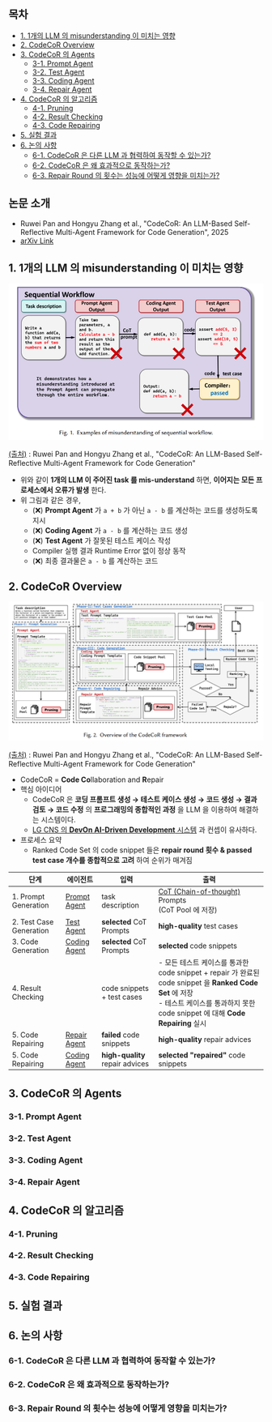 ## 목차

* [1. 1개의 LLM 의 misunderstanding 이 미치는 영향](#1-1개의-llm-의-misunderstanding-이-미치는-영향)
* [2. CodeCoR Overview](#2-codecor-overview)
* [3. CodeCoR 의 Agents](#3-codecor-의-agents)
  * [3-1. Prompt Agent](#3-1-prompt-agent)
  * [3-2. Test Agent](#3-2-test-agent)
  * [3-3. Coding Agent](#3-3-coding-agent)
  * [3-4. Repair Agent](#3-4-repair-agent)
* [4. CodeCoR 의 알고리즘](#4-codecor-의-알고리즘)
  * [4-1. Pruning](#4-1-pruning)
  * [4-2. Result Checking](#4-2-result-checking)
  * [4-3. Code Repairing](#4-3-code-repairing)
* [5. 실험 결과](#5-실험-결과)
* [6. 논의 사항](#6-논의-사항)
  * [6-1. CodeCoR 은 다른 LLM 과 협력하여 동작할 수 있는가?](#6-1-codecor-은-다른-llm-과-협력하여-동작할-수-있는가)
  * [6-2. CodeCoR 은 왜 효과적으로 동작하는가?](#6-2-codecor-은-왜-효과적으로-동작하는가)
  * [6-3. Repair Round 의 횟수는 성능에 어떻게 영향을 미치는가?](#6-3-repair-round-의-횟수는-성능에-어떻게-영향을-미치는가)

## 논문 소개

* Ruwei Pan and Hongyu Zhang et al., "CodeCoR: An LLM-Based Self-Reflective Multi-Agent Framework for Code Generation", 2025
* [arXiv Link](https://arxiv.org/pdf/2501.07811)

## 1. 1개의 LLM 의 misunderstanding 이 미치는 영향

![image](../images/LLM_CodeCoR_1.PNG)

[(출처)](https://arxiv.org/pdf/2501.07811) : Ruwei Pan and Hongyu Zhang et al., "CodeCoR: An LLM-Based Self-Reflective Multi-Agent Framework for Code Generation"

* 위와 같이 **1개의 LLM 이 주어진 task 를 mis-understand** 하면, **이어지는 모든 프로세스에서 오류가 발생** 한다.
* 위 그림과 같은 경우,
  * (❌) **Prompt Agent** 가 ```a + b``` 가 아닌 ```a - b``` 를 계산하는 코드를 생성하도록 지시
  * (❌) **Coding Agent** 가 ```a - b``` 를 계산하는 코드 생성
  * (❌) **Test Agent** 가 잘못된 테스트 케이스 작성
  * Compiler 실행 결과 Runtime Error 없이 정상 동작
  * (❌) 최종 결과물은 ```a - b``` 를 계산하는 코드

## 2. CodeCoR Overview

![image](../images/LLM_CodeCoR_2.PNG)

[(출처)](https://arxiv.org/pdf/2501.07811) : Ruwei Pan and Hongyu Zhang et al., "CodeCoR: An LLM-Based Self-Reflective Multi-Agent Framework for Code Generation"

* CodeCoR = **Code Co**llaboration and **R**epair
* 핵심 아이디어
  * CodeCoR 은 **코딩 프롬프트 생성 → 테스트 케이스 생성 → 코드 생성 → 결과 검토 → 코드 수정** 의 **프로그래밍의 종합적인 과정** 을 LLM 을 이용하여 해결하는 시스템이다.
  * [LG CNS 의 **DevOn AI-Driven Development** 시스템](../../AI%20Trend/AI_Trend_May_2025.md#20250528-수) 과 컨셉이 유사하다.
* 프로세스 요약
  * Ranked Code Set 의 code snippet 들은 **repair round 횟수 & passed test case 개수를 종합적으로 고려** 하여 순위가 매겨짐

| 단계                      | 에이전트                              | 입력                              | 출력                                                                                                                                                  |
|-------------------------|-----------------------------------|---------------------------------|-----------------------------------------------------------------------------------------------------------------------------------------------------|
| 1. Prompt Generation    | [Prompt Agent](#3-1-prompt-agent) | task description                | [CoT (Chain-of-thought)](../../AI%20Basics/LLM%20Basics/LLM_기초_Chain_of_Thought.md) Prompts<br>(CoT Pool 에 저장)                                      |
| 2. Test Case Generation | [Test Agent](#3-2-test-agent)     | **selected** CoT Prompts        | **high-quality** test cases                                                                                                                         |
| 3. Code Generation      | [Coding Agent](#3-3-coding-agent) | **selected** CoT Prompts        | **selected** code snippets                                                                                                                          |
| 4. Result Checking      |                                   | code snippets + test cases      | - 모든 테스트 케이스를 통과한 code snippet + repair 가 완료된 code snippet 을 **Ranked Code Set** 에 저장<br>- 테스트 케이스를 통과하지 못한 code snippet 에 대해 **Code Repairing** 실시 |
| 5. Code Repairing       | [Repair Agent](#3-4-repair-agent) | **failed** code snippets        | **high-quality** repair advices                                                                                                                     |
| 5. Code Repairing       | [Coding Agent](#3-3-coding-agent) | **high-quality** repair advices | **selected "repaired"** code snippets                                                                                                               |

## 3. CodeCoR 의 Agents

### 3-1. Prompt Agent

### 3-2. Test Agent

### 3-3. Coding Agent

### 3-4. Repair Agent

## 4. CodeCoR 의 알고리즘

### 4-1. Pruning

### 4-2. Result Checking

### 4-3. Code Repairing

## 5. 실험 결과

## 6. 논의 사항

### 6-1. CodeCoR 은 다른 LLM 과 협력하여 동작할 수 있는가?

### 6-2. CodeCoR 은 왜 효과적으로 동작하는가?

### 6-3. Repair Round 의 횟수는 성능에 어떻게 영향을 미치는가?
